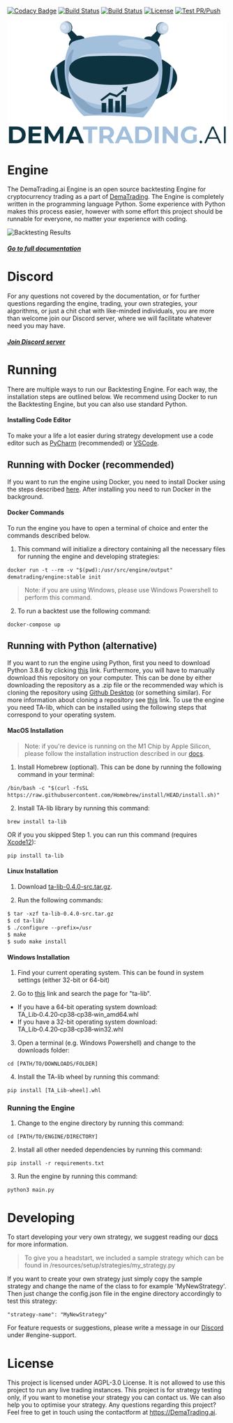 [![Codacy Badge](https://app.codacy.com/project/badge/Grade/4eb3be6897544c2faa05ff80a3dfcf06)](https://www.codacy.com/gh/dema-trading-ai/engine/dashboard?utm_source=github.com&amp;utm_medium=referral&amp;utm_content=dema-trading-ai/engine&amp;utm_campaign=Badge_Grade)
[![Build Status](https://img.shields.io/github/forks/dema-trading-ai/engine.svg)](https://github.com/dema-trading-ai/engine)
[![Build Status](https://img.shields.io/github/stars/dema-trading-ai/engine.svg)](https://github.com/dema-trading-ai/engine)
[![License](https://img.shields.io/github/license/dema-trading-ai/engine.svg)](https://github.com/dema-trading-ai/engine)
[![Test PR/Push](https://github.com/dema-trading-ai/engine/actions/workflows/PR-Push-test.yml/badge.svg?branch=development)](https://github.com/dema-trading-ai/engine/actions/workflows/PR-Push-test.yml)

<p align="center">
  <img src="imgs/DemaTrading-text-transparant.png">
</p>

# Engine
The DemaTrading.ai Engine is an open source backtesting Engine for cryptocurrency trading as a 
part of [DemaTrading](https://dematrading.ai/). The Engine is completely written in the 
programming language Python. Some experience with Python makes this process easier, 
however with some effort this project should be runnable for everyone, no matter your experience with coding.

![Backtesting Results](https://github.com/dema-trading-ai/engine/raw/feat/update-readme/imgs/backtesting-results.png)

##### [Go to full documentation](https://docs.dematrading.ai)


# Discord

For any questions not covered by the documentation, or for further questions regarding the engine, 
trading, your own strategies, your algorithms, or just a chit chat with like-minded individuals, 
you are more than welcome join our Discord server, where we will facilitate whatever need you 
may have.

##### [Join Discord server](https://discord.gg/WXxjtNzjEx)


# Running
There are multiple ways to run our Backtesting Engine. For each way, the installation steps are outlined below.
We recommend using Docker to run the Backtesting Engine, but you can also use standard Python.

#### Installing Code Editor
To make your a life a lot easier during strategy development use a code editor such as [PyCharm](https://www.jetbrains.com/pycharm/) 
(recommended) or [VSCode](https://code.visualstudio.com/).


## Running with Docker (recommended)
If you want to run the engine using Docker, you need to install Docker using the steps described 
[here](https://docs.docker.com/get-docker/). After installing you need to run Docker in the 
background.

#### Docker Commands
To run the engine you have to open a terminal of choice and enter the commands described below. 
1. This command will initialize a directory containing all the necessary files for running the
engine and developing strategies:
```
docker run -t --rm -v "$(pwd):/usr/src/engine/output" dematrading/engine:stable init
```
> Note: if you are using Windows, please use Windows Powershell to perform this command.

2. To run a backtest use the following command:
```
docker-compose up
```


## Running with Python (alternative)
If you want to run the engine using Python, first you need to download Python 3.8.6 by clicking 
[this](https://www.python.org/downloads/release/python-386/) link. Furthermore, you will have to 
manually download this repository on your computer. This can be done by either downloading the 
repository as a .zip file or the recommended way which is cloning the repository 
using [Github Desktop](https://desktop.github.com/) (or something similar). For more information 
about cloning a repository see [this](https://docs.github.com/en/desktop/contributing-and-collaborating-using-github-desktop/adding-and-cloning-repositories/cloning-and-forking-repositories-from-github-desktop) 
link. To use the engine you need TA-lib, which can be installed using the following steps that 
correspond to your operating system.

#### MacOS Installation
> Note: if you're device is running on the M1 Chip by Apple Silicon, please follow the 
installation instruction described in our [docs](https://docs.dematrading.ai/getting_started/installation/installation/#apple-silicon-m1-chip).

1. Install Homebrew (optional). This can be done by running the following command in your 
terminal:
```
/bin/bash -c "$(curl -fsSL https://raw.githubusercontent.com/Homebrew/install/HEAD/install.sh)"
```

2. Install TA-lib library by running this command:
```
brew install ta-lib
```
OR if you you skipped Step 1. you can run this command (requires [Xcode12](https://developer.apple.com/download/)):
```
pip install ta-lib
```

#### Linux Installation
1. Download [ta-lib-0.4.0-src.tar.gz](http://prdownloads.sourceforge.net/ta-lib/ta-lib-0.4.0-src.tar.gz).

2. Run the following commands:
```
$ tar -xzf ta-lib-0.4.0-src.tar.gz
$ cd ta-lib/
$ ./configure --prefix=/usr
$ make
$ sudo make install
```

#### Windows Installation
1. Find your current operating system. This can be found in system settings (either 32-bit or 
64-bit)

2. Go to [this](https://www.lfd.uci.edu/~gohlke/pythonlibs/#ta-lib) link and search the page for 
"ta-lib". 
- If you have a 64-bit operating system download: TA_Lib‑0.4.20‑cp38‑cp38‑win_amd64.whl 
- If you have a 32-bit operating system download: TA_Lib‑0.4.20‑cp38‑cp38‑win32.whl

3. Open a terminal (e.g. Windows Powershell) and change to the downloads folder: 
```
cd [PATH/TO/DOWNLOADS/FOLDER]
```

4. Install the TA-lib wheel by running this command:
```
pip install [TA_Lib-wheel].whl
```

### Running the Engine
1. Change to the engine directory by running this command:
```
cd [PATH/TO/ENGINE/DIRECTORY]
```

2. Install all other needed dependencies by running this command:
```
pip install -r requirements.txt
```

3. Run the engine by running this command:
```
python3 main.py
```


# Developing
To start developing your very own strategy, we suggest reading our [docs](https://docs.dematrading.ai/getting_started/strategies/strategyexamples/) 
for more information.
> To give you a headstart, we included a sample strategy which can be found in 
/resources/setup/strategies/my_strategy.py

If you want to create your own strategy just simply copy the sample strategy and change the name 
of the class to for example 'MyNewStrategy'. Then just change the config.json file in the engine 
directory accordingly to test this strategy:
```
"strategy-name": "MyNewStrategy"
```

For feature requests or suggestions, please write a message in our [Discord](https://discord.gg/WXxjtNzjEx) 
under #engine-support.


# License
This project is licensed under AGPL-3.0 License. It is not allowed to use this project to run any live trading instances. This project is for strategy testing only, if you want to monetise your strategy you can contact us. We can also help you to optimise your strategy. Any questions regarding this project? Feel free to get in touch using the contactform at https://DemaTrading.ai. 


